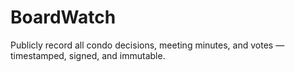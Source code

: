 # BoardWatch
Publicly record all condo decisions, meeting minutes, and votes — timestamped, signed, and immutable.
